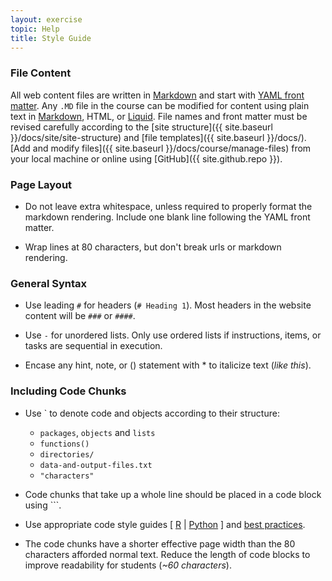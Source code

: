 ```yaml
---
layout: exercise
topic: Help
title: Style Guide
---
```


### File Content

All web content files are written in [Markdown](http://daringfireball.net/projects/markdown/basics) and start with [YAML front matter](https://jekyllrb.com/docs/frontmatter/). Any `.MD` file in the course can be modified for content using plain text in [Markdown](http://daringfireball.net/projects/markdown/basics), HTML, or [Liquid](https://github.com/Shopify/liquid/wiki/Liquid-for-Designers). File names and front matter must be revised carefully according to the [site structure]({{ site.baseurl }}/docs/site/site-structure) and [file templates]({{ site.baseurl }}/docs/). [Add and modify files]({{ site.baseurl }}/docs/course/manage-files) from your local machine or online using [GitHub]({{ site.github.repo }}).

### Page Layout

- Do not leave extra whitespace, unless required to properly format the markdown rendering. Include one blank line following the YAML front matter.

- Wrap lines at 80 characters, but don't break urls or markdown rendering.


### General Syntax 

- Use leading `#` for headers (`# Heading 1`). Most headers in the website content will be `###` or `####`.

- Use `-` for unordered lists. Only use ordered lists if instructions, items, or tasks are sequential in execution.

- Encase any hint, note, or () statement with \* to italicize text (*like this*).


### Including Code Chunks

- Use ` to denote code and objects according to their structure:
   - `packages`, `objects` and `lists`
   - `functions()`
   - `directories/`
   - `data-and-output-files.txt`
   - `"characters"`

- Code chunks that take up a whole line should be placed in a code block using ```.

- Use appropriate code style guides [ [R](http://adv-r.had.co.nz/Style.html) \| [Python](https://www.python.org/dev/peps/pep-0008/) ] and [best practices](http://swcarpentry.github.io/r-novice-inflammation/06-best-practices-R.html).

- The code chunks have a shorter effective page width than the 80 characters 
afforded normal text. Reduce the length of code blocks to improve readability 
for students (*~60 characters*).